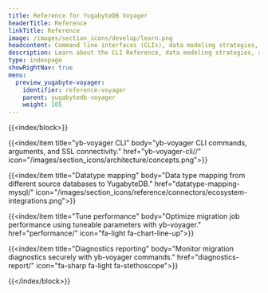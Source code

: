 ```yaml
---
title: Reference for YugabyteDB Voyager
headerTitle: Reference
linkTitle: Reference
image: /images/section_icons/develop/learn.png
headcontent: Command line interfaces (CLIs), data modeling strategies, and data type mapping reference.
description: Learn about the CLI Reference, data modeling strategies, and data type mapping reference using YugabyteDB Voyager.
type: indexpage
showRightNav: true
menu:
  preview_yugabyte-voyager:
    identifier: reference-voyager
    parent: yugabytedb-voyager
    weight: 105
---
```


{{<index/block>}}

  {{<index/item
    title="yb-voyager CLI"
    body="yb-voyager CLI commands, arguments, and SSL connectivity."
    href="yb-voyager-cli//"
    icon="/images/section_icons/architecture/concepts.png">}}

  {{<index/item
    title="Datatype mapping"
    body="Data type mapping from different source databases to YugabyteDB."
    href="datatype-mapping-mysql/"
    icon="/images/section_icons/reference/connectors/ecosystem-integrations.png">}}

  {{<index/item
    title="Tune performance"
    body="Optimize migration job performance using tuneable parameters with yb-voyager."
    href="performance/"
    icon="fa-light fa-chart-line-up">}}

   {{<index/item
    title="Diagnostics reporting"
    body="Monitor migration diagnostics securely with yb-voyager commands."
    href="diagnostics-report/"
    icon="fa-sharp fa-light fa-stethoscope">}}

{{</index/block>}}

